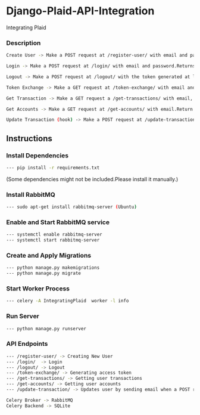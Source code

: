 # Django-Plaid-API-Integration
Integrating Plaid

### Description
```bash
Create User -> Make a POST request at /register-user/ with email and password to create new user.

Login -> Make a POST request at /login/ with email and password.Returns a token if login is successful and is_logged_in is set to true.

Logout -> Make a POST request at /logout/ with the token generated at login. is_logged_in is set to false.

Token Exchange -> Make a GET request at /token-exchange/ with email and public_token.Returns access_token if not generated already.

Get Transaction -> Make a GET request a /get-transactions/ with email, start_date and end_date. Returns transactions within given timeperiod.

Get Accounts -> Make a GET request at /get-accounts/ with email.Return user accounts.

Update Transaction (hook) -> Make a POST request at /update-transactions/ with user email and transaction id.Fetches the transaction. Updates user by sending email.
```

## Instructions

### Install Dependencies
```bash
--- pip install -r requirements.txt 
```
(Some dependencies might not be included.Please install it manually.)

### Install RabbitMQ
```bash
--- sudo apt-get install rabbitmq-server (Ubuntu)
```

### Enable and Start RabbitMQ service
```bash
--- systemctl enable rabbitmq-server
--- systemctl start rabbitmq-server
```

### Create and Apply Migrations
```bash
--- python manage.py makemigrations
--- python manage.py migrate
```

### Start Worker Process
```bash
--- celery -A IntegratingPlaid  worker -l info
```

### Run Server
```bash
--- python manage.py runserver
```

### API Endpoints
```bash
--- /register-user/ -> Creating New User
--- /login/  -> Login
--- /logout/ -> Logout
--- /token-exchange/ -> Generating access token
--- /get-transactions/ -> Getting user transactions
--- /get-accounts/ -> Getting user accounts
--- /update-transaction/ -> Updates user by sending email when a POST request is made.(hook)
```

```bash
Celery Broker -> RabbitMQ
Celery Backend -> SQLite
```




